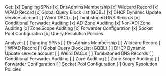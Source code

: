 Get:
[x] Dangling SPNs
[x] DnsAdmins Membership
[x] Wildcard Record
[x] WPAD Record
[x] Global Query Block List (GQBL)
[x] DHCP Dynamic Update service account
[ ] Weird DACLs
[x] Tombstoned DNS Records
[x] Conditional Forwarder Auditing
[x] ADI Zone Auditing
[x] Non-ADI Zone Auditing
[x] Zone Scope Auditing
[x] Forwarder Configuration
[x] Socket Pool Configuration
[x] Query Resolution Policies

Analyze:
[ ] Dangling SPNs
[ ] DnsAdmins Membership
[ ] Wildcard Record
[ ] WPAD Record
[ ] Global Query Block List (GQBL)
[ ] DHCP Dynamic Update service account
[ ] Weird DACLs
[ ] Tombstoned DNS Records
[ ] Conditional Forwarder Auditing
[ ] Zone Auditing
[ ] Zone Scope Auditing
[ ] Forwarder Configuration
[ ] Socket Pool Configuration
[ ] Query Resolution Policies